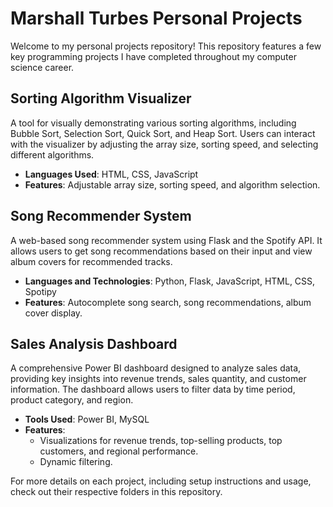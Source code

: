 # Marshall Turbes Personal Projects

Welcome to my personal projects repository! This repository features a few key programming projects I have completed throughout my computer science career.

## Sorting Algorithm Visualizer

A tool for visually demonstrating various sorting algorithms, including Bubble Sort, Selection Sort, Quick Sort, and Heap Sort. Users can interact with the visualizer by adjusting the array size, sorting speed, and selecting different algorithms.

- **Languages Used**: HTML, CSS, JavaScript
- **Features**: Adjustable array size, sorting speed, and algorithm selection.

## Song Recommender System

A web-based song recommender system using Flask and the Spotify API. It allows users to get song recommendations based on their input and view album covers for recommended tracks.

- **Languages and Technologies**: Python, Flask, JavaScript, HTML, CSS, Spotipy
- **Features**: Autocomplete song search, song recommendations, album cover display.

## Sales Analysis Dashboard

A comprehensive Power BI dashboard designed to analyze sales data, providing key insights into revenue trends, sales quantity, and customer information. The dashboard allows users to filter data by time period, product category, and region.

- **Tools Used**: Power BI, MySQL
- **Features**: 
  - Visualizations for revenue trends, top-selling products, top customers, and regional performance.
  - Dynamic filtering.

For more details on each project, including setup instructions and usage, check out their respective folders in this repository.
